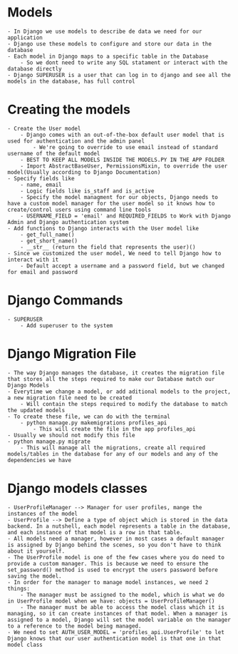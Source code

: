 # Models
    - In Django we use models to describe de data we need for our application
    - Django use these models to configure and store our data in the database
    - Each model in Django maps to a specific table in the Database
        - So we dont need to write any SQL statament or interact with the database directly
    - Django SUPERUSER is a user that can log in to django and see all the models in the database, has full control

# Creating the models
    - Create the User model
        - Django comes with an out-of-the-box default user model that is used for authentication and the admin panel  
            - We're going to override to use email instead of standard username of the default model
        - BEST TO KEEP ALL MODELS INSIDE THE MODELS.PY IN THE APP FOLDER
        - Import AbstractBaseUser, PermissionsMixin, to override the user model(Usually according to Django Documentation)
    - Specify fields like 
        - name, email
        - Logic fields like is_staff and is_active
        - Specify the model managment for our objects, Django needs to have a custom model manager for the user model so it knows how to create/control users using command line tools
        - USERNAME_FIELD = 'email' and REQUIRED_FIELDS to Work with Django Admin and Django authentication system
    - Add functions to Django interacts with the User model like
        - get_full_name()
        - get_short_name()
        - __str__ (return the field that represents the user)()
    - Since we customized the user model, We need to tell Django how to interact with it
        - Default accept a username and a password field, but we changed for email and password

# Django Commands
    - SUPERUSER
        - Add superuser to the system       

# Django Migration File      
    - The way Django manages the database, it creates the migration file that stores all the steps required to make our Database match our Django Models
    - Everytime we change a model, or add aditional models to the project, a new migration file need to be created
        - Will contain the steps required to modify the database to match the updated models
    - To create these file, we can do with the terminal
        - python manage.py makemigrations profiles_api
            - This will create the file in the app profiles_api
    - Usually we should not modify this file
    - python manage.py migrate
        - This will manage all the migrations, create all required models/tables in the database for any of our models and any of the dependencies we have

# Django  models classes
    - UserProfileManager --> Manager for user profiles, mange the instances of the model
    - UserProfile --> Define a type of object which is stored in the data backend. In a nutshell, each model represents a table in the database, and each instance of that model is a row in that table.
    - All models need a manager, however in most cases a default manager is assigned by Django behind the scenes, so you don't have to think about it yourself.
    - The UserProfile model is one of the few cases where you do need to provide a custom manager. This is because we need to ensure the set_password() method is used to encrypt the users password before saving the model.
    - In order for the manager to manage model instances, we need 2 things:
        - The manager must be assigned to the model, which is what we do in UserProfile model when we have: objects = UserProfileManager()
        - The manager must be able to access the model class which it is managing, so it can create instances of that model. When a manager is assigned to a model, Django will set the model variable on the manager to a reference to the model being managed.
    - We need to set AUTH_USER_MODEL = 'profiles_api.UserProfile' to let Django knows that our user authentication model is that one in that model class        